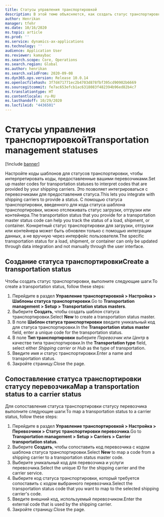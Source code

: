 ```yaml
---
title: Статусы управления транспортировкой
description: В этой теме объясняется, как создать статус транспортировки и сопоставить этот статус статусу перевозчика.
author: Henrikan
manager: tfehr
ms.date: 10/16/2020
ms.topic: article
ms.prod: ''
ms.service: dynamics-ax-applications
ms.technology: ''
audience: Application User
ms.reviewer: kamaybac
ms.search.scope: Core, Operations
ms.search.region: Global
ms.author: henrikan
ms.search.validFrom: 2020-09-08
ms.dyn365.ops.version: Release 10.0.14
ms.openlocfilehash: 3f7d471771ec2b4703d878fbf395cd90902b6669
ms.sourcegitcommit: fe7ac653efcb1ac6318083f482394b96ed82b4c7
ms.translationtype: HT
ms.contentlocale: ru-RU
ms.lasthandoff: 10/29/2020
ms.locfileid: "4436501"
---
```

# <a name="transportation-management-statuses"></a><span data-ttu-id="1299d-103">Статусы управления транспортировкой</span><span class="sxs-lookup"><span data-stu-id="1299d-103">Transportation management statuses</span></span>

[!include [banner](../includes/banner.md)]

<span data-ttu-id="1299d-104">Настройте коды шаблонов для статусов транспортировки, чтобы интерпретировать коды, предоставленные вашими перевозчиками.</span><span class="sxs-lookup"><span data-stu-id="1299d-104">Set up master codes for transportation statuses to interpret codes that are provided by your shipping carriers.</span></span> <span data-ttu-id="1299d-105">Это позволяет интегрироваться с перевозчиками для предоставления статуса.</span><span class="sxs-lookup"><span data-stu-id="1299d-105">This lets you integrate with shipping carriers to provide a status.</span></span> <span data-ttu-id="1299d-106">С помощью статуса транспортировки, введенного для кода статуса шаблона транспортировки, можно отслеживать статус загрузки, отгрузки или контейнера.</span><span class="sxs-lookup"><span data-stu-id="1299d-106">The transportation status that you provide for a transportation master status code can help you track the status of a load, shipment, or container.</span></span> <span data-ttu-id="1299d-107">Конкретный статус транспортировки для загрузки, отгрузки или контейнера может быть обновлен только с помощью интеграции данных, а не вручную через интерфейс пользователя.</span><span class="sxs-lookup"><span data-stu-id="1299d-107">The specific transportation status for a load, shipment, or container can only be updated through data integration and not manually through the user interface.</span></span>

## <a name="create-a-transportation-status"></a><span data-ttu-id="1299d-108">Создание статуса транспортировки</span><span class="sxs-lookup"><span data-stu-id="1299d-108">Create a transportation status</span></span>

<span data-ttu-id="1299d-109">Чтобы создать статус транспортировки, выполните следующие шаги:</span><span class="sxs-lookup"><span data-stu-id="1299d-109">To create a transportation status, follow these steps:</span></span>

1. <span data-ttu-id="1299d-110">Перейдите в раздел **Управление транспортировкой \> Настройка \> Шаблоны статуса транспортировки**.</span><span class="sxs-lookup"><span data-stu-id="1299d-110">Go to **Transportation management \> Setup \> Transportation status masters**.</span></span>
1. <span data-ttu-id="1299d-111">Выберите **Создать**, чтобы создать шаблон статуса транспортировки.</span><span class="sxs-lookup"><span data-stu-id="1299d-111">Select **New** to create a transportation status master.</span></span>
1. <span data-ttu-id="1299d-112">В поле **Шаблон статуса транспортировки** введите уникальный код для статуса транспортировки.</span><span class="sxs-lookup"><span data-stu-id="1299d-112">In the **Transportation status master** field, enter a unique code for the transportation status.</span></span>
1. <span data-ttu-id="1299d-113">В поле **Тип транспортировки** выберите *Перевозчик* или *Центр* в качестве типа транспортировки.</span><span class="sxs-lookup"><span data-stu-id="1299d-113">In the **Transportation type** field, select either *Shipping carrier* or *Hub* as the type of transportation.</span></span>
1. <span data-ttu-id="1299d-114">Введите имя и статус транспортировки.</span><span class="sxs-lookup"><span data-stu-id="1299d-114">Enter a name and transportation status.</span></span>
1. <span data-ttu-id="1299d-115">Закройте страницу.</span><span class="sxs-lookup"><span data-stu-id="1299d-115">Close the page.</span></span>

## <a name="map-a-transportation-status-to-a-carrier-status"></a><span data-ttu-id="1299d-116">Сопоставление статуса транспортировки статусу перевозчика</span><span class="sxs-lookup"><span data-stu-id="1299d-116">Map a transportation status to a carrier status</span></span>

<span data-ttu-id="1299d-117">Для сопоставления статуса транспортировки статусу перевозчика выполните следующие шаги:</span><span class="sxs-lookup"><span data-stu-id="1299d-117">To map a transportation status to a carrier status, follow these steps:</span></span>

1. <span data-ttu-id="1299d-118">Перейдите в раздел **Управление транспортировкой \> Настройка \> Перевозчики \> Статус транспортировки перевозчика**.</span><span class="sxs-lookup"><span data-stu-id="1299d-118">Go to **Transportation management \> Setup \> Carriers \> Carrier transportation status**.</span></span>
1. <span data-ttu-id="1299d-119">Выберите **Создать**, чтобы сопоставить код перевозчика с кодом шаблона статуса транспортировки.</span><span class="sxs-lookup"><span data-stu-id="1299d-119">Select **New** to map a code from a shipping carrier to a transportation status master code.</span></span>
1. <span data-ttu-id="1299d-120">Выберите уникальный код для перевозчика и услуги перевозчика.</span><span class="sxs-lookup"><span data-stu-id="1299d-120">Select the unique ID for the shipping carrier and the carrier service.</span></span>
1. <span data-ttu-id="1299d-121">Выберите код статуса транспортировки, который требуется сопоставить с кодом выбранного перевозчика.</span><span class="sxs-lookup"><span data-stu-id="1299d-121">Select the transportation status code that you want to map to the selected shipping carrier's code.</span></span>
1. <span data-ttu-id="1299d-122">Введите внешний код, используемый перевозчиком.</span><span class="sxs-lookup"><span data-stu-id="1299d-122">Enter the external code that is used by the shipping carrier.</span></span>
1. <span data-ttu-id="1299d-123">Закройте страницу.</span><span class="sxs-lookup"><span data-stu-id="1299d-123">Close the page.</span></span>
